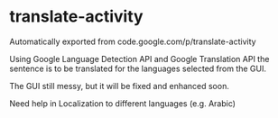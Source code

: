 # translate-activity
Automatically exported from code.google.com/p/translate-activity

Using Google Language Detection API and Google Translation API the sentence is to be translated for the languages selected from the GUI.

The GUI still messy, but it will be fixed and enhanced soon.

Need help in Localization to different languages (e.g. Arabic)

